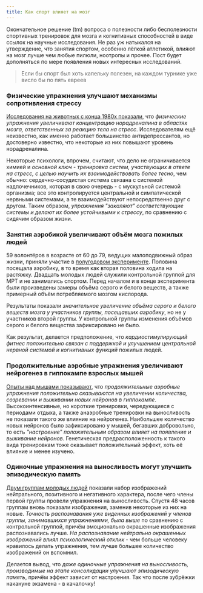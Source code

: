 ```yaml
---
title: Как спорт влияет на мозг
---
```


Окончательное решение  (tm) вопроса о полезности  либо бесполезности спортивных
тренировок  для мозга  и  когнитивных  способностей в  виде  ссылок на  научные
исследования. Не раз уж натыкался на утверждение, что занятия спортом, особенно
лёгкой атлетикой,  влияют на мозг  лучше чем  любые пилюли, ноотропы  и прочее.
Пост будет дополняться по мере появления новых интересных исследований.

> Если бы спорт  был хоть капельку полезен,  на каждом турнике уже  висло бы по
> пять евреев


### Физические упражнения улучшают механизмы сопротивления стрессу

[Исследования  на   животных  с  конца  1980х   показали][1],  что  *физические
упражнения   увеличивают   концентрацию   норадреналина   в   областях   мозга,
ответственных за  реакцию тела на  стресс*. Исследователям ещё  неизвестно, как
именно  работает  большинство  антидепрессантов, но  достоверно  известно,  что
некоторые из них повышают уровень норадреналина.

Некоторые  психологи, впрочем,  считают, что  дело не  ограничивается химией  и
*основной ключ  - тренировка систем,  участвующих в  ответе на стресс,  с целью
научить  их взаимодействовать  более  тесно*,  чем обычно:  сердечно-сосудистая
система связана с системой надпочечников, которая в свою очередь - с мускульной
системой организма; все это контролируется центральной и симпатической нервными
системами, а те  взаимодействуют непосредственно друг с  другом. Таким образом,
*упражнения "закаляют" соответствующие системы и  делают их более устойчивыми к
стрессу*, по сравнению с сидячим образом жизни.

### Занятия аэробикой увеличивают объём мозга пожилых людей

59  волонтёров в  возрасте  от 60  до 79,  ведущих  малоподвижный образ  жизни,
приняли участие в [полугодовом  эксперименте][2]. Половина посещала аэробику, в
то время как вторая половина ходила на растяжку. Двадцать молодых людей служили
контрольной группой  для МРТ и не  занимались спортом. Перед началом  и в конце
эксперимента были  произведены замеры объёма  серого и белого веществ,  а также
примерный объём потребляемого мозгом кислорода.

Результаты  показали *значительное  увеличение объёма  серого и  белого веществ
мозга  у участников  группы, посещавших  аэробику*, но  не у  участников второй
группы.  У  контрольной  группы  изменения объёмов  серого  и  белого  вещества
зафиксировано не было.

Как   результат,  делается   предположение,  что   *кардиостимулирующий  фитнес
положительно связан  с поддержкой и  улучшением центральной нервной  системой и
когнитивных функций* пожилых людей.

### Продолжительные аэробные упражнения увеличивают нейрогенез в гиппокампе взрослых мышей

[Опыты  над мышами  показывают][3],  что  *продолжительные аэробные  упражнения
положительно сказываются на увеличении количества, созревании и выживании новых
нейронов в гиппокампе*. Высокоинтенсивные, но короткие тренировки, чередующиеся
с периодами отдыха,  а также анаэробные тренировки на  выносливость не показали
такого  же   влияние  на  нейрогенез.  Наибольшее   количество  новых  нейронов
было  зафиксировано  у  мышей,  бегавших  добровольно,  то  есть  *"настроение"
положительным образом  влияет на появление и  выживание нейронов*. Генетическая
предрасположенность  к такого  вида  тренировкам  тоже оказывает  положительный
эффект, хоть её влияние и менее изучено.

### Одиночные упражнения на выносливость могут улучшить эпизодическую память

[Двум  группам  молодых  людей][4]  показали  набор  изображений  нейтрального,
позитивного и  негативного характера,  после чего  члены первой  группы провели
упражнения на выносливость. Спустя 48 часов группам вновь показали изображения,
заменив  некоторые  из  них  на новые.  *Точность  распознавания  уже  виденных
изображений  у   членов  группы,  занимавшихся  упражнениями,   была  выше*  по
сравнению  с контрольной  группой, причём  эмоционально окрашенные  изображения
распознавались лучше. *На распознавание нейтрально окрашенных изображений влиял
психологический отклик* - чем больше  человеку нравилось делать упражнения, тем
лучше большее количество изображений он вспомнил.

Делается вывод, что *даже одиночные упражнения на выносливость, производимые на
этапе  консолидации улучшают  эпизодическую память*,  причём эффект  зависит от
настроения. Так что после зубрёжки накануне экзамена - в качалочку!



[1]: http://www.apa.org/helpcenter/exercise-stress.aspx
[2]: http://www.ncbi.nlm.nih.gov/pubmed/17167157
[3]: http://onlinelibrary.wiley.com/doi/10.1113/JP271552/abstract
[4]: http://www.sciencedirect.com/science/article/pii/S0001691814001577
